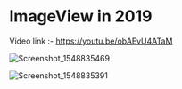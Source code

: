 # ImageView in 2019

Video link :- https://youtu.be/obAEvU4ATaM

![Screenshot_1548835469](https://user-images.githubusercontent.com/42275109/57908960-09bc9d80-789f-11e9-94a2-cf00178cde4a.png)

![Screenshot_1548835391](https://user-images.githubusercontent.com/42275109/57908961-09bc9d80-789f-11e9-9b1a-52927b848aac.png)

